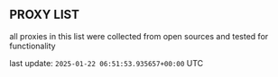 ## PROXY LIST

all proxies in this list were collected from open sources and tested for functionality

last update: `2025-01-22 06:51:53.935657+00:00` UTC